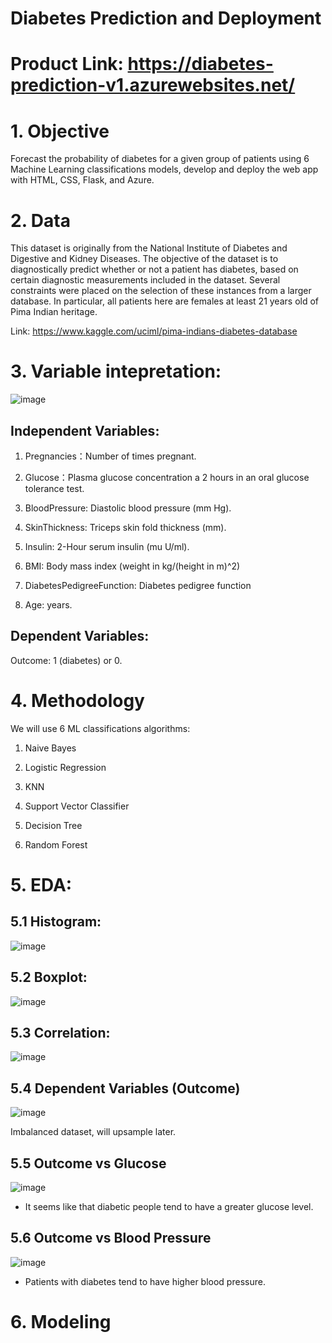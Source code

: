 # Diabetes Prediction and Deployment

# Product Link: https://diabetes-prediction-v1.azurewebsites.net/

# 1. Objective

Forecast the probability of diabetes for a given group of patients using 6 Machine Learning classifications models, develop and deploy the web app with HTML, CSS, Flask, and Azure.

# 2. Data

This dataset is originally from the National Institute of Diabetes and Digestive and Kidney Diseases. 
The objective of the dataset is to diagnostically predict whether or not a patient has diabetes, based on certain diagnostic 
measurements included in the dataset. Several constraints were placed on the selection of these instances from a larger database. 
In particular, all patients here are females at least 21 years old of Pima Indian heritage.

Link: https://www.kaggle.com/uciml/pima-indians-diabetes-database

# 3. Variable intepretation:

![image](https://user-images.githubusercontent.com/64850893/146964353-c0ca0168-51e2-486a-ab76-18e5ff4f6eea.png)

## Independent Variables:

1. Pregnancies：Number of times pregnant.
  
2. Glucose：Plasma glucose concentration a 2 hours in an oral glucose tolerance test.

3. BloodPressure: Diastolic blood pressure (mm Hg).

4. SkinThickness: Triceps skin fold thickness (mm).

5. Insulin: 2-Hour serum insulin (mu U/ml).

6. BMI: Body mass index (weight in kg/(height in m)^2)

7. DiabetesPedigreeFunction: Diabetes pedigree function

8. Age: years.

## Dependent Variables:

Outcome: 1 (diabetes) or 0. 

# 4. Methodology

We will use 6 ML classifications algorithms:

1. Naive Bayes

2. Logistic Regression

3. KNN

4. Support Vector Classifier

5. Decision Tree

6. Random Forest 


# 5. EDA:

## 5.1 Histogram:

![image](https://user-images.githubusercontent.com/64850893/146966939-479bc57a-ee1b-4a84-bbc9-6475fa59a8cc.png)

## 5.2 Boxplot:

![image](https://user-images.githubusercontent.com/64850893/146967610-934a625c-df02-4f77-bcd9-a94f8130eca1.png)

## 5.3 Correlation:

![image](https://user-images.githubusercontent.com/64850893/146967367-449fbaff-8f1a-4429-a1a0-62b9797a2609.png)

## 5.4 Dependent Variables (Outcome)

![image](https://user-images.githubusercontent.com/64850893/146965415-3a7a8ca6-f3b7-48f3-8ebf-75b29ab6d583.png)

Imbalanced dataset, will upsample later.

## 5.5 Outcome vs Glucose

![image](https://user-images.githubusercontent.com/64850893/146967740-21141c43-aa62-4422-a0a1-b1c84e0e3594.png)

* It seems like that diabetic people tend to have a greater glucose level.

## 5.6 Outcome vs Blood Pressure

![image](https://user-images.githubusercontent.com/64850893/146968054-26a66179-98ac-405e-9fda-1a041a95db57.png)

* Patients with diabetes tend to have higher blood pressure.

# 6. Modeling



